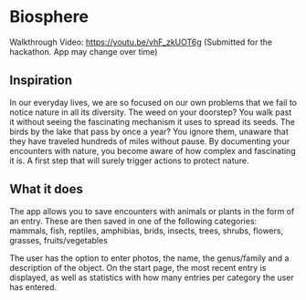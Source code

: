 # Biosphere
Walkthrough Video:
https://youtu.be/vhF_zkUOT6g
(Submitted for the hackathon. App may change over time)

## Inspiration
In our everyday lives, we are so focused on our own problems that we fail to notice nature in all its diversity. The weed on your doorstep? You walk past it without seeing the fascinating mechanism it uses to spread its seeds. The birds by the lake that pass by once a year? You ignore them, unaware that they have traveled hundreds of miles without pause. 
By documenting your encounters with nature, you become aware of how complex and fascinating it is. A first step that will surely trigger actions to protect nature.

## What it does
The app allows you to save encounters with animals or plants in the form of an entry. These are then saved in one of the following categories:
mammals, fish, reptiles, amphibias, brids, insects, trees, shrubs, flowers, grasses, fruits/vegetables

The user has the option to enter photos, the name, the genus/family and a description of the object. On the start page, the most recent entry is displayed, as well as statistics with how many entries per category the user has entered. 

